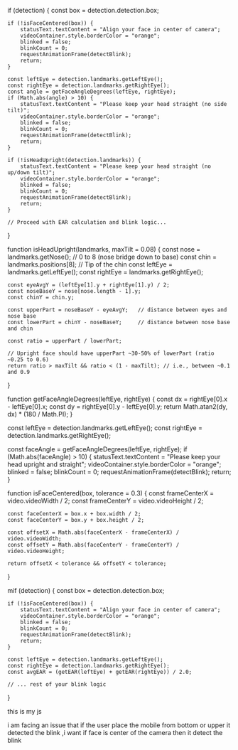 <script>
    window.addEventListener("DOMContentLoaded", async () => {
        const video = document.getElementById("video");
        const canvas = document.getElementById("canvas");
        const capturedImage = document.getElementById("capturedImage");
        const EntryTypeInput = document.getElementById("EntryType");
        const statusText = document.getElementById("statusText");
        const videoContainer = document.getElementById("videoContainer");
        const punchInButton = document.getElementById("PunchIn");
        const punchOutButton = document.getElementById("PunchOut");

        if (punchInButton) punchInButton.style.display = "none";
        if (punchOutButton) punchOutButton.style.display = "none";

        let blinkCount = 0;
        let blinked = false;
        let blinkValidUntil = 0;
        let blinkCountdownInterval;

        const EAR_THRESHOLD = 0.26;
        const BLINK_GAP = 300;
        const DOUBLE_BLINK_WINDOW = 1500;
        const ALLOW_SUBMIT_DURATION = 10000;

        let lastEARBelowThresholdTime = 0;
        let firstBlinkTime = 0;

        const detectorOptions = new faceapi.TinyFaceDetectorOptions({ inputSize: 320, scoreThreshold: 0.5 });

        await Promise.all([
            faceapi.nets.tinyFaceDetector.loadFromUri('/AS/faceApi'),
            faceapi.nets.faceLandmark68Net.loadFromUri('/AS/faceApi')
        ]);
        console.log("Models loaded");
        startVideo();

        function startVideo() {
            navigator.mediaDevices.getUserMedia({
                video: { facingMode: "user", width: { ideal: 640 }, height: { ideal: 480 } }
            })
            .then(stream => {
                video.srcObject = stream;
                video.play();
                video.addEventListener("loadeddata", () => {
                    const checkReady = setInterval(() => {
                        if (video.videoWidth > 0 && video.videoHeight > 0) {
                            clearInterval(checkReady);
                            detectBlink();
                        }
                    }, 100);
                });
            })
            .catch(console.error);
        }

        function getEAR(eye) {
            const a = distance(eye[1], eye[5]);
            const b = distance(eye[2], eye[4]);
            const c = distance(eye[0], eye[3]);
            return (a + b) / (2.0 * c);
        }

        function distance(p1, p2) {
            return Math.hypot(p1.x - p2.x, p1.y - p2.y);
        }

        function getFaceAngleDegrees(leftEye, rightEye) {
            const dx = rightEye[0].x - leftEye[0].x;
            const dy = rightEye[0].y - leftEye[0].y;
            return Math.atan2(dy, dx) * (180 / Math.PI);
        }

        function isFaceCentered(box, tolerance = 0.25) {
            const frameCenterX = video.videoWidth / 2;
            const frameCenterY = video.videoHeight / 2;

            const faceCenterX = box.x + box.width / 2;
            const faceCenterY = box.y + box.height / 2;

            const offsetX = Math.abs(faceCenterX - frameCenterX) / video.videoWidth;
            const offsetY = Math.abs(faceCenterY - frameCenterY) / video.videoHeight;

            return offsetX < tolerance && offsetY < tolerance;
        }

        function isHeadUpright(landmarks, maxTilt = 0.08) {
            const nose = landmarks.getNose();
            const chin = landmarks.positions[8];
            const leftEye = landmarks.getLeftEye();
            const rightEye = landmarks.getRightEye();

            const eyeAvgY = (leftEye[1].y + rightEye[1].y) / 2;
            const noseBaseY = nose[nose.length - 1].y;
            const chinY = chin.y;

            const upperPart = noseBaseY - eyeAvgY;
            const lowerPart = chinY - noseBaseY;

            const ratio = upperPart / lowerPart;
            return ratio > maxTilt && ratio < (1 - maxTilt); // typically between 0.2 and 0.8
        }

        function isFaceTooSmall(box, minHeightRatio = 0.2) {
            return (box.height / video.videoHeight) < minHeightRatio;
        }

        async function detectBlink() {
            const now = Date.now();

            if (blinked && now < blinkValidUntil) {
                requestAnimationFrame(detectBlink);
                return;
            }

            const detection = await faceapi.detectSingleFace(video, detectorOptions).withFaceLandmarks();

            if (detection) {
                const box = detection.detection.box;

                if (isFaceTooSmall(box)) {
                    statusText.textContent = "Move closer to the camera";
                    videoContainer.style.borderColor = "orange";
                    blinked = false;
                    blinkCount = 0;
                    requestAnimationFrame(detectBlink);
                    return;
                }

                if (!isFaceCentered(box)) {
                    statusText.textContent = "Align your face in center of camera";
                    videoContainer.style.borderColor = "orange";
                    blinked = false;
                    blinkCount = 0;
                    requestAnimationFrame(detectBlink);
                    return;
                }

                const landmarks = detection.landmarks;
                const leftEye = landmarks.getLeftEye();
                const rightEye = landmarks.getRightEye();

                const angle = getFaceAngleDegrees(leftEye, rightEye);
                if (Math.abs(angle) > 10) {
                    statusText.textContent = "Keep your head straight (no side tilt)";
                    videoContainer.style.borderColor = "orange";
                    blinked = false;
                    blinkCount = 0;
                    requestAnimationFrame(detectBlink);
                    return;
                }

                if (!isHeadUpright(landmarks)) {
                    statusText.textContent = "Keep your head straight (no up/down tilt)";
                    videoContainer.style.borderColor = "orange";
                    blinked = false;
                    blinkCount = 0;
                    requestAnimationFrame(detectBlink);
                    return;
                }

                const avgEAR = (getEAR(leftEye) + getEAR(rightEye)) / 2.0;

                if (avgEAR < EAR_THRESHOLD) {
                    if (now - lastEARBelowThresholdTime > BLINK_GAP) {
                        blinkCount++;

                        if (blinkCount === 1) {
                            firstBlinkTime = now;
                        }

                        if (blinkCount === 2 && now - firstBlinkTime <= DOUBLE_BLINK_WINDOW) {
                            blinked = true;
                            blinkValidUntil = now + ALLOW_SUBMIT_DURATION;
                            blinkCount = 0;
                            showGreenBorder();
                            setTimeout(captureImage, 500); // allow eyes to reopen
                            startCountdown();
                        } else if (blinkCount > 2 || now - firstBlinkTime > DOUBLE_BLINK_WINDOW) {
                            blinkCount = 0;
                        }

                        lastEARBelowThresholdTime = now;
                    }
                }

                if (!blinked) {
                    statusText.textContent = "Please double blink to verify liveness";
                    videoContainer.style.borderColor = "red";
                }
            } else {
                statusText.textContent = "No face detected";
                videoContainer.style.borderColor = "gray";
                blinked = false;
                blinkCount = 0;
            }

            requestAnimationFrame(detectBlink);
        }

        function showGreenBorder() {
            videoContainer.style.borderColor = "limegreen";
        }

        function captureImage() {
            const context = canvas.getContext("2d");
            canvas.width = video.videoWidth;
            canvas.height = video.videoHeight;

            context.translate(canvas.width, 0);
            context.scale(-1, 1); // un-mirror
            context.drawImage(video, 0, 0, canvas.width, canvas.height);

            const imageData = canvas.toDataURL("image/jpeg");
            capturedImage.src = imageData;
            capturedImage.style.display = "block";
            video.style.display = "none";

            if (punchInButton) punchInButton.style.display = "inline-block";
            if (punchOutButton) punchOutButton.style.display = "inline-block";
        }

        function startCountdown() {
            let remaining = ALLOW_SUBMIT_DURATION / 1000;
            statusText.textContent = `Double blink detected! You can proceed. (${remaining}s)`;

            clearInterval(blinkCountdownInterval);
            blinkCountdownInterval = setInterval(() => {
                remaining--;
                if (remaining > 0) {
                    statusText.textContent = `You can proceed. (${remaining}s)`;
                } else {
                    clearInterval(blinkCountdownInterval);
                    blinked = false;
                    videoContainer.style.borderColor = "red";
                    statusText.textContent = "Please double blink to verify liveness";

                    video.style.display = "block";
                    capturedImage.style.display = "none";
                    if (punchInButton) punchInButton.style.display = "none";
                    if (punchOutButton) punchOutButton.style.display = "none";
                }
            }, 1000);
        }

        window.captureImageAndSubmit = function (entryType) {
            if (!blinked || Date.now() > blinkValidUntil) {
                videoContainer.style.borderColor = "red";
                statusText.textContent = "Double blink required before submitting";
                Swal.fire({
                    title: "Liveness Check Failed",
                    text: "Please double blink to verify you're not using a static image.",
                    icon: "warning"
                });
                return;
            }

            blinked = false;
            clearInterval(blinkCountdownInterval);
            statusText.textContent = "";
            videoContainer.style.borderColor = "transparent";

            EntryTypeInput.value = entryType;
            const imageData = capturedImage.src;

            Swal.fire({
                title: "Verifying Face...",
                allowOutsideClick: false,
                showConfirmButton: false,
                didOpen: () => Swal.showLoading()
            });

            fetch("/AS/Geo/AttendanceData", {
                method: "POST",
                headers: { "Content-Type": "application/json" },
                body: JSON.stringify({ Type: entryType, ImageData: imageData })
            })
            .then(res => res.json())
            .then(data => {
                const now = new Date().toLocaleString();
                if (data.success) {
                    Swal.fire({
                        title: "Face Matched!",
                        text: `Attendance Recorded.\nDate & Time: ${now}`,
                        icon: "success",
                        timer: 3000,
                        showConfirmButton: false
                    }).then(() => location.reload());
                } else {
                    Swal.fire({
                        title: "Face Not Recognized.",
                        text: `Click the button again to retry.\nDate & Time: ${now}`,
                        icon: "error"
                    }).then(() => {
                        video.style.display = "block";
                        capturedImage.style.display = "none";
                        if (punchInButton) punchInButton.style.display = "none";
                        if (punchOutButton) punchOutButton.style.display = "none";
                    });
                }
            })
            .catch(error => {
                console.error("Error:", error);
                Swal.fire("Error!", "An error occurred while processing your request.", "error");
            });
        };
    });
</script>





if (detection) {
    const box = detection.detection.box;

    if (!isFaceCentered(box)) {
        statusText.textContent = "Align your face in center of camera";
        videoContainer.style.borderColor = "orange";
        blinked = false;
        blinkCount = 0;
        requestAnimationFrame(detectBlink);
        return;
    }

    const leftEye = detection.landmarks.getLeftEye();
    const rightEye = detection.landmarks.getRightEye();
    const angle = getFaceAngleDegrees(leftEye, rightEye);
    if (Math.abs(angle) > 10) {
        statusText.textContent = "Please keep your head straight (no side tilt)";
        videoContainer.style.borderColor = "orange";
        blinked = false;
        blinkCount = 0;
        requestAnimationFrame(detectBlink);
        return;
    }

    if (!isHeadUpright(detection.landmarks)) {
        statusText.textContent = "Please keep your head straight (no up/down tilt)";
        videoContainer.style.borderColor = "orange";
        blinked = false;
        blinkCount = 0;
        requestAnimationFrame(detectBlink);
        return;
    }

    // Proceed with EAR calculation and blink logic...
}

function isHeadUpright(landmarks, maxTilt = 0.08) {
    const nose = landmarks.getNose();      // 0 to 8 (nose bridge down to base)
    const chin = landmarks.positions[8];   // Tip of the chin
    const leftEye = landmarks.getLeftEye();
    const rightEye = landmarks.getRightEye();

    const eyeAvgY = (leftEye[1].y + rightEye[1].y) / 2;
    const noseBaseY = nose[nose.length - 1].y;
    const chinY = chin.y;

    const upperPart = noseBaseY - eyeAvgY;   // distance between eyes and nose base
    const lowerPart = chinY - noseBaseY;     // distance between nose base and chin

    const ratio = upperPart / lowerPart;

    // Upright face should have upperPart ~30-50% of lowerPart (ratio ~0.25 to 0.6)
    return ratio > maxTilt && ratio < (1 - maxTilt); // i.e., between ~0.1 and 0.9
}




function getFaceAngleDegrees(leftEye, rightEye) {
    const dx = rightEye[0].x - leftEye[0].x;
    const dy = rightEye[0].y - leftEye[0].y;
    return Math.atan2(dy, dx) * (180 / Math.PI);
}

const leftEye = detection.landmarks.getLeftEye();
const rightEye = detection.landmarks.getRightEye();

const faceAngle = getFaceAngleDegrees(leftEye, rightEye);
if (Math.abs(faceAngle) > 10) {
    statusText.textContent = "Please keep your head upright and straight";
    videoContainer.style.borderColor = "orange";
    blinked = false;
    blinkCount = 0;
    requestAnimationFrame(detectBlink);
    return;
}




function isFaceCentered(box, tolerance = 0.3) {
    const frameCenterX = video.videoWidth / 2;
    const frameCenterY = video.videoHeight / 2;

    const faceCenterX = box.x + box.width / 2;
    const faceCenterY = box.y + box.height / 2;

    const offsetX = Math.abs(faceCenterX - frameCenterX) / video.videoWidth;
    const offsetY = Math.abs(faceCenterY - frameCenterY) / video.videoHeight;

    return offsetX < tolerance && offsetY < tolerance;
}






mif (detection) {
    const box = detection.detection.box;

    if (!isFaceCentered(box)) {
        statusText.textContent = "Align your face in center of camera";
        videoContainer.style.borderColor = "orange";
        blinked = false;
        blinkCount = 0;
        requestAnimationFrame(detectBlink);
        return;
    }

    const leftEye = detection.landmarks.getLeftEye();
    const rightEye = detection.landmarks.getRightEye();
    const avgEAR = (getEAR(leftEye) + getEAR(rightEye)) / 2.0;

    // ... rest of your blink logic
}



this is my js 
<script>
    window.addEventListener("DOMContentLoaded", async () => {
        const video = document.getElementById("video");
        const canvas = document.getElementById("canvas");
        const capturedImage = document.getElementById("capturedImage");
        const EntryTypeInput = document.getElementById("EntryType");
        const statusText = document.getElementById("statusText");
        const videoContainer = document.getElementById("videoContainer");
        const punchInButton = document.getElementById("PunchIn");
        const punchOutButton = document.getElementById("PunchOut");

        
        if (punchInButton) punchInButton.style.display = "none";
        if (punchOutButton) punchOutButton.style.display = "none";

        let blinkCount = 0;
        let blinked = false;
        let blinkValidUntil = 0;
        let blinkCountdownInterval;

        const EAR_THRESHOLD = 0.26;
        const BLINK_GAP = 300;
        const DOUBLE_BLINK_WINDOW = 1500;
        const ALLOW_SUBMIT_DURATION = 10000;

        let lastEARBelowThresholdTime = 0;
        let firstBlinkTime = 0;

        const detectorOptions = new faceapi.TinyFaceDetectorOptions({ inputSize: 320, scoreThreshold: 0.5 });

        await Promise.all([
            faceapi.nets.tinyFaceDetector.loadFromUri('/AS/faceApi'),
            faceapi.nets.faceLandmark68Net.loadFromUri('/AS/faceApi')
        ]);
        console.log("Models loaded");
        startVideo();

        function startVideo() {
            navigator.mediaDevices.getUserMedia({
                video: { facingMode: "user", width: { ideal: 640 }, height: { ideal: 480 } }
            })
                .then(stream => {
                    video.srcObject = stream;
                    video.play();
                    video.addEventListener("loadeddata", () => {
                        const checkReady = setInterval(() => {
                            if (video.videoWidth > 0 && video.videoHeight > 0) {
                                clearInterval(checkReady);
                                detectBlink();
                            }
                        }, 100);
                    });
                })
                .catch(console.error);
        }

        function getEAR(eye) {
            const a = distance(eye[1], eye[5]);
            const b = distance(eye[2], eye[4]);
            const c = distance(eye[0], eye[3]);
            return (a + b) / (2.0 * c);
        }

        function distance(p1, p2) {
            return Math.hypot(p1.x - p2.x, p1.y - p2.y);
        }

        async function detectBlink() {
            const now = Date.now();

            if (blinked && now < blinkValidUntil) {
                requestAnimationFrame(detectBlink);
                return;
            }

            const detection = await faceapi.detectSingleFace(video, detectorOptions).withFaceLandmarks();

            if (detection) {
                const leftEye = detection.landmarks.getLeftEye();
                const rightEye = detection.landmarks.getRightEye();
                const avgEAR = (getEAR(leftEye) + getEAR(rightEye)) / 2.0;

                if (avgEAR < EAR_THRESHOLD) {
                    if (now - lastEARBelowThresholdTime > BLINK_GAP) {
                        blinkCount++;

                        if (blinkCount === 1) {
                            firstBlinkTime = now;
                        }

                        if (blinkCount === 2 && now - firstBlinkTime <= DOUBLE_BLINK_WINDOW) {
                            blinked = true;
                            blinkValidUntil = now + ALLOW_SUBMIT_DURATION;
                            blinkCount = 0;
                            showGreenBorder();
                            setTimeout(captureImage, 500); 
                            startCountdown();
                        } else if (blinkCount > 2 || now - firstBlinkTime > DOUBLE_BLINK_WINDOW) {
                            blinkCount = 0;
                        }

                        lastEARBelowThresholdTime = now;
                    }
                }

                if (!blinked) {
                    statusText.textContent = "Please double blink to verify liveness";
                    videoContainer.style.borderColor = "red";
                }
            } else {
                statusText.textContent = "No face detected";
                videoContainer.style.borderColor = "gray";
                blinked = false;
                blinkCount = 0;
            }

            requestAnimationFrame(detectBlink);
        }

        function showGreenBorder() {
            videoContainer.style.borderColor = "limegreen";
        }

        function captureImage() {
            const context = canvas.getContext("2d");
            canvas.width = video.videoWidth;
            canvas.height = video.videoHeight;

           
            context.translate(canvas.width, 0);
            context.scale(-1, 1);

            context.drawImage(video, 0, 0, canvas.width, canvas.height);

            const imageData = canvas.toDataURL("image/jpeg");
            capturedImage.src = imageData;
            capturedImage.style.display = "block";
            video.style.display = "none";

            
            if (punchInButton) punchInButton.style.display = "inline-block";
            if (punchOutButton) punchOutButton.style.display = "inline-block";
        }

        function startCountdown() {
            let remaining = ALLOW_SUBMIT_DURATION / 1000;
            statusText.textContent = `Double blink detected! You can proceed. (${remaining}s)`;

            clearInterval(blinkCountdownInterval);
            blinkCountdownInterval = setInterval(() => {
                remaining--;
                if (remaining > 0) {
                    statusText.textContent = `You can proceed. (${remaining}s)`;
                } else {
                    clearInterval(blinkCountdownInterval);
                    blinked = false;
                    videoContainer.style.borderColor = "red";
                    statusText.textContent = "Please double blink to verify liveness";

                   
                    video.style.display = "block";
                    capturedImage.style.display = "none";

                    if (punchInButton) punchInButton.style.display = "none";
                    if (punchOutButton) punchOutButton.style.display = "none";
                }
            }, 1000);
        }

        window.captureImageAndSubmit = function (entryType) {
            if (!blinked || Date.now() > blinkValidUntil) {
                videoContainer.style.borderColor = "red";
                statusText.textContent = "Double blink required before submitting";
                Swal.fire({
                    title: "Liveness Check Failed",
                    text: "Please double blink to verify you're not using a static image.",
                    icon: "warning"
                });
                return;
            }

            blinked = false;
            clearInterval(blinkCountdownInterval);
            statusText.textContent = "";
            videoContainer.style.borderColor = "transparent";

            EntryTypeInput.value = entryType;

            const imageData = capturedImage.src;

            Swal.fire({
                title: "Verifying Face...",
                allowOutsideClick: false,
                showConfirmButton: false,
                didOpen: () => Swal.showLoading()
            });

            fetch("/AS/Geo/AttendanceData", {
                method: "POST",
                headers: { "Content-Type": "application/json" },
                body: JSON.stringify({ Type: entryType, ImageData: imageData })
            })
                .then(res => res.json())
                .then(data => {
                    const now = new Date().toLocaleString();
                    if (data.success) {
                        
                        triggerHapticFeedback("success");
                        Swal.fire({
                            title: "Face Matched!",
                            text: `Attendance Recorded.\nDate & Time: ${now}`,
                            icon: "success",
                            timer: 3000,
                            showConfirmButton: false
                        }).then(() => location.reload());
                    } else {
                      
                        triggerHapticFeedback("error");
                        Swal.fire({
                            title: "Face Not Recognized.",
                            text: `Click the button again to retry.\nDate & Time: ${now}`,
                            icon: "error"
                        }).then(() => {
                            blinked = false;
                            clearInterval(blinkCountdownInterval);
                            statusText.textContent = "";
                            videoContainer.style.borderColor = "transparent";
                            video.style.display = "block";
                            capturedImage.style.display = "none";
                            if (punchInButton) punchInButton.style.display = "none";
                            if (punchOutButton) punchOutButton.style.display = "none";
                        });
                    }
                })
                .catch(error => {
                    console.error("Error:", error);
                    triggerHapticFeedback("error");
                    Swal.fire("Error!", "An error occurred while processing your request.", "error");
                });
        };

        function triggerHapticFeedback(type) {
            if ("vibrate" in navigator) {
                navigator.vibrate(type === "success" ? 100 : [200, 100, 200]);
            }
        }
    });
</script>


i am facing an issue that if the user place the mobile from bottom or upper it detected the blink ,i want if face is center of the camera then it detect the blink
